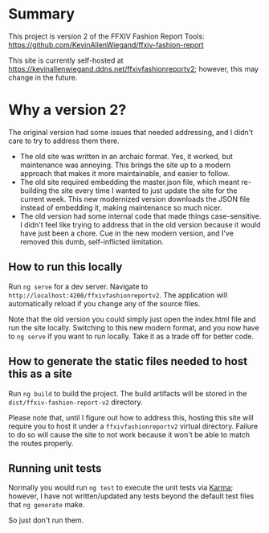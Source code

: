 # Summary

This project is version 2 of the FFXIV Fashion Report Tools: https://github.com/KevinAllenWiegand/ffxiv-fashion-report

This site is currently self-hosted at https://kevinallenwiegand.ddns.net/ffxivfashionreportv2; however, this may change in the future.

# Why a version 2?

The original version had some issues that needed addressing, and I didn't care to try to address them there.

* The old site was written in an archaic format. Yes, it worked, but maintenance was annoying. This brings the site up to a modern approach that makes it more maintainable, and easier to follow.
* The old site required embedding the master.json file, which meant re-building the site every time I wanted to just update the site for the current week. This new modernized version downloads the JSON file instead of embedding it, making maintenance so much nicer.
* The old version had some internal code that made things case-sensitive. I didn't feel  like trying to address that in the old version because it would have just been a chore. Cue in the new modern version, and I've removed this dumb, self-inflicted limitation.

## How to run this locally

Run `ng serve` for a dev server. Navigate to `http://localhost:4200/ffxivfashionreportv2`. The application will automatically reload if you change any of the source files.

Note that the old version you could simply just open the index.html file and run the site locally. Switching to this new modern format, and you now have to `ng serve` if you want to run locally. Take it as a trade off for better code.

## How to generate the static files needed to host this as a site

Run `ng build` to build the project. The build artifacts will be stored in the `dist/ffxiv-fashion-report-v2` directory.

Please note that, until I figure out how to address this, hosting this site will require you to host it under a `ffxivfashionreportv2` virtual directory. Failure to do so will cause the site to not work because it won't be able to match the routes properly.

## Running unit tests

Normally you would run `ng test` to execute the unit tests via [Karma](https://karma-runner.github.io); however, I have not written/updated any tests beyond the default test files that `ng generate` make.

So just don't run them.